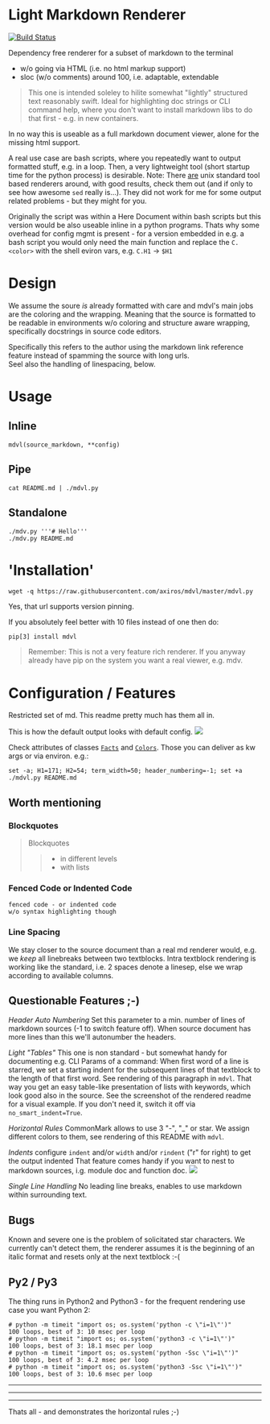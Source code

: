 # Light Markdown Renderer


[![Build Status][travis_img]][travis]

Dependency free renderer for a subset of markdown to the terminal
- w/o going via HTML (i.e. no html markup support)
- sloc (w/o comments) around 100, i.e. adaptable, extendable

> This one is intended soleley to hilite somewhat "lightly" structured text
reasonably swift. Ideal for highlighting doc strings or CLI command help, where you
don't want to install markdown libs to do that first - e.g. in new containers.

In no way this is useable as a full markdown document viewer, alone for the
missing html support.

A real use case are bash scripts, where you repeatedly want to output formatted stuff, e.g. in a loop.
Then, a very lightweight tool (short startup time for the python process)
is desirable.
Note: There [are](https://github.com/chadbraunduin/markdown.bash)
 unix standard tool based renderers around, with good results, check them out
 (and if only to see how awesome `sed` really is...).
They did not work for me for some output related problems - but they might for you.

Originally the script was within a Here Document within bash scripts but this
version would be also useable inline in a python programs. Thats why some
overhead for config mgmt is present - for a version embedded in e.g. a bash
script you would only need the main function and replace the `C.<color>` with
the shell eviron vars, e.g. `C.H1` -> `$H1`


# Design

We assume the soure *is* already formatted with care and
mdvl's main jobs are the coloring and the wrapping. Meaning that the source is
formatted to be readable in environments w/o coloring and structure aware wrapping,
specifically docstrings in source code editors.

Specifically this refers to the author using the markdown link reference feature
instead of spamming the source with long urls.  
Seel also the handling of linespacing, below.


# Usage

## Inline

    mdvl(source_markdown, **config)

## Pipe

    cat README.md | ./mdvl.py

## Standalone

```
./mdv.py '''# Hello'''
./mdv.py README.md
```

# 'Installation'

    wget -q https://raw.githubusercontent.com/axiros/mdvl/master/mdvl.py

Yes, that url supports version pinning.

If you absolutely feel better with 10 files instead of one then do:

    pip[3] install mdvl

> Remember: This is not a very feature rich renderer. If you anyway already have pip on the system you want a real viewer, e.g. mdv.



# Configuration / Features

Restricted set of md. This readme pretty much has them all in.

This is how the default output looks with default config.
![](./img/default.png)

Check attributes of classes [`Facts`][1] and [`Colors`][2].
Those you can deliver as kw args or via environ. e.g.:

```
set -a; H1=171; H2=54; term_width=50; header_numbering=-1; set +a
./mdvl.py README.md
```


## Worth mentioning

### Blockquotes

> Blockquotes
>> - in different levels
>> - with lists

### Fenced Code or Indented Code

    fenced code - or indented code
    w/o syntax highlighting though

### Line Spacing
We stay closer to the source document than a real md renderer would, e.g. we
*keep* all linebreaks between two textblocks.
Intra textblock rendering is working like the standard, i.e. 2 spaces denote a linesep, else we wrap according to available columns.



## Questionable Features ;-)

*Header Auto Numbering* Set this parameter to a min. number of lines of
markdown sources (-1 to switch feature off). When source document has more
lines than this we'll autonumber the headers.

*Light "Tables"* This one is non standard - but somewhat handy for documenting e.g.
CLI Params of a command:
When first word of a line is starred, we set a starting indent for the
subsequent lines of that textblock to the length of that first word.
See rendering of this paragraph in `mdvl`.
That way you get an easy table-like presentation of lists with keywords,
which look good also in the source. See the screenshot of the rendered readme for a visual example.
If you don't need it, switch it off via `no_smart_indent=True`.

*Horizontal Rules* CommonMark allows to use 3 "-", "_" or star. We assign
different colors to them, see rendering of this README with `mdvl`.

*Indents* configure `indent` and/or `width` and/or `rindent` ("r" for right) to get the output indented
That feature comes handy if you want to nest to markdown sources, i.g. module
doc and function doc. ![](./img/indent.png)

*Single Line Handling* No leading line breaks, enables to use markdown within
 surrounding text.


## Bugs

Known and severe one is the problem of solicitated star characters. We
currently can't detect them, the renderer assumes it is the beginning of an
italic format and resets only at the next textblock :-(



## Py2 / Py3

The thing runs in Python2 and Python3 - for the frequent rendering use case you
want Python 2:

```
# python -m timeit "import os; os.system('python -c \"i=1\"')"
100 loops, best of 3: 10 msec per loop
# python -m timeit "import os; os.system('python3 -c \"i=1\"')"
100 loops, best of 3: 18.1 msec per loop
# python -m timeit "import os; os.system('python -Ssc \"i=1\"')"
100 loops, best of 3: 4.2 msec per loop
# python -m timeit "import os; os.system('python3 -Ssc \"i=1\"')"
100 loops, best of 3: 10.6 msec per loop
```

****
____
----

Thats all - and demonstrates the horizontal rules ;-)


[1]: https://github.com/axiros/mdvl/blob/master/mdvl.py#L61
[2]: https://github.com/axiros/mdvl/blob/master/mdvl.py#L30
[travis_img]: https://travis-ci.org/axiros/mdvl.svg?branch=master
[travis]:     https://travis-ci.org/axiros/mdvl


